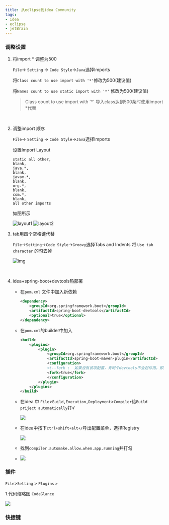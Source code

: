 ```yaml
---
title: 从eclipse到idea Community
tags:
- idea
- eclipse
- jetBrain
---
```


### 调整设置

1. 将import * 调整为500

   `File`-> `Setting` -> `Code Style`->`Java`选择Imports 

   将`Class count to use import with '*'`修改为500(建议值)

   将`Names count to use static import with '*'` 修改为500(建议值)

   > Class count to use import with '*' 导入class达到500条时使用import \*代替

   ​

2. 调整import 顺序

   `File`-> `Setting` -> `Code Style`->`Java`选择Imports

   设置Import Layout

   ```
   static all other, 
   blank, 
   java.*, 
   blank, 
   javax.*, 
   blank, 
   org.*, 
   blank, 
   com.*, 
   blank, 
   all other imports
   ```

   如图所示

   ![layout1](http://om8bq99t5.bkt.clouddn.com/17-5-12/4131747-file_1494587266082_920d.png)
   ![layout2](http://om8bq99t5.bkt.clouddn.com/17-5-12/78262524-file_1494587507430_6d4d.png)

3. tab用四个空格键代替

   `File`->`Setting`->`Code Style`->`Groovy`选择Tabs and Indents 将 `Use tab character` 的勾去掉

   ![img](http://om8bq99t5.bkt.clouddn.com/17-5-12/87029098-file_1494586782026_6f78.png)

   ​

4. idea+spring-boot+devtools热部署

   - 在`pom.xml` 文件中加入新依赖 

     ```xml
     <dependency>  
         <groupId>org.springframework.boot</groupId>  
         <artifactId>spring-boot-devtools</artifactId>  
         <optional>true</optional>  
     </dependency>  
     ```

   - 在`pom.xml`的builder中加入

     ```xml
     <build>  
         <plugins>  
             <plugin>  
                 <groupId>org.springframework.boot</groupId>  
                 <artifactId>spring-boot-maven-plugin</artifactId>  
                 <configuration>  
                 <!--fork :  如果没有该项配置，肯呢个devtools不会起作用，即应用不会restart -->  
                 <fork>true</fork>  
                 </configuration>  
             </plugin>  
         </plugins>  
     </build>  
     ```

   - 在idea 中 `File`>`Build,Execution,Deployment`>`Compiler`给`Build priject automatically`打√

     ![](http://om8bq99t5.bkt.clouddn.com/17-5-13/52539784-file_1494665551221_dedd.png)

   - 在idea中按下`ctrl+shift+alt+/`呼出配置菜单，选择Registry

     ![](http://om8bq99t5.bkt.clouddn.com/17-5-13/50475758-file_1494665660680_a0fb.png)

   - 找到`compiler.automake.allow.when.app.running`并打勾

   - ![](http://om8bq99t5.bkt.clouddn.com/17-5-13/3861166-file_1494665712905_11897.png)




### 插件

`File`>`Setting` > `Plugins` `> `

1.代码缩略图 `CodeGlance`

![](http://om8bq99t5.bkt.clouddn.com/17-5-13/9955948-file_1494666008157_bc50.png)

### 快捷键







